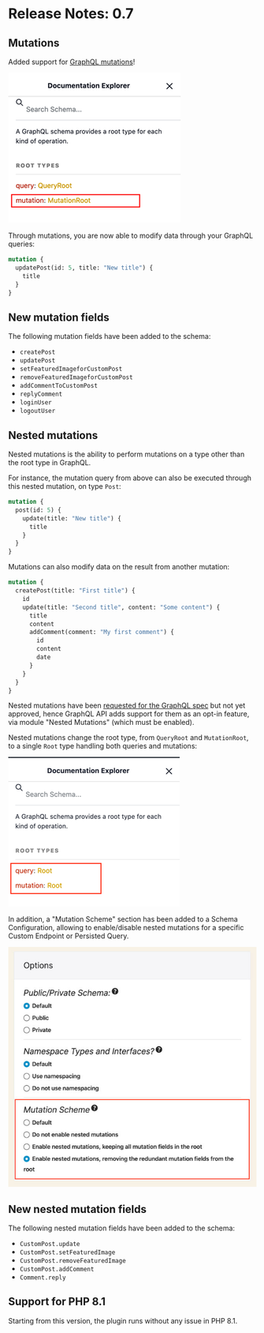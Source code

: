 # Release Notes: 0.7

## Mutations

Added support for [GraphQL mutations](https://graphql.org/learn/queries/#mutations)!

![Mutations in the schema docs](../../images/releases/v07/schema-docs-mutation.png)

Through mutations, you are now able to modify data through your GraphQL queries:

```graphql
mutation {
  updatePost(id: 5, title: "New title") {
    title
  }
}
```

## New mutation fields

The following mutation fields have been added to the schema:

- `createPost`
- `updatePost`
- `setFeaturedImageforCustomPost`
- `removeFeaturedImageforCustomPost`
- `addCommentToCustomPost`
- `replyComment`
- `loginUser`
- `logoutUser`

## Nested mutations

Nested mutations is the ability to perform mutations on a type other than the root type in GraphQL.

For instance, the mutation query from above can also be executed through this nested mutation, on type `Post`:

```graphql
mutation {
  post(id: 5) {
    update(title: "New title") {
      title
    }
  }
}
```

Mutations can also modify data on the result from another mutation:

```graphql
mutation {
  createPost(title: "First title") {
    id
    update(title: "Second title", content: "Some content") {
      title
      content
      addComment(comment: "My first comment") {
        id
        content
        date
      }
    }
  }
}
```

Nested mutations have been [requested for the GraphQL spec](https://github.com/graphql/graphql-spec/issues/252) but not yet approved, hence GraphQL API adds support for them as an opt-in feature, via module "Nested Mutations" (which must be enabled).

Nested mutations change the root type, from `QueryRoot` and `MutationRoot`, to a single `Root` type handling both queries and mutations:

![Nested mutations in the schema docs](../../images/schema-docs-nested-mutation.png)

In addition, a "Mutation Scheme" section has been added to a Schema Configuration, allowing to enable/disable nested mutations for a specific Custom Endpoint or Persisted Query.

![Mutation scheme in the schema configuration](../../images/schema-configuration-mutation-scheme.jpg)

## New nested mutation fields

The following nested mutation fields have been added to the schema:

- `CustomPost.update`
- `CustomPost.setFeaturedImage`
- `CustomPost.removeFeaturedImage`
- `CustomPost.addComment`
- `Comment.reply`

## Support for PHP 8.1

Starting from this version, the plugin runs without any issue in PHP 8.1.
